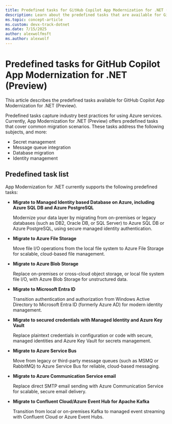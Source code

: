 ```yaml
---
title: Predefined tasks for GitHub Copilot App Modernization for .NET (Preview)
description: Learn about the predefined tasks that are available for GitHub Copilot App Modernization for .NET
ms.topic: concept-article
ms.custom: devx-track-dotnet
ms.date: 7/15/2025
author: alexwolfmsft
ms.author: alexwolf
---
```


# Predefined tasks for GitHub Copilot App Modernization for .NET (Preview)

This article describes the predefined tasks available for GitHub Copilot App Modernization for .NET (Preview).

Predefined tasks capture industry best practices for using Azure services. Currently, App Modernization for .NET (Preview) offers predefined tasks that cover common migration scenarios. These tasks address the following subjects, and more:

- Secret management
- Message queue integration
- Database migration
- Identity management

## Predefined task list

App Modernization for .NET currently supports the following predefined tasks:

- **Migrate to Managed Identity based Database on Azure, including Azure SQL DB and Azure PostgreSQL**
  
  Modernize your data layer by migrating from on-premises or legacy databases (such as DB2, Oracle DB, or SQL Server) to Azure SQL DB or Azure PostgreSQL, using secure managed identity authentication.

- **Migrate to Azure File Storage**
  
  Move file I/O operations from the local file system to Azure File Storage for scalable, cloud-based file management.

- **Migrate to Azure Blob Storage**
  
  Replace on-premises or cross-cloud object storage, or local file system file I/O, with Azure Blob Storage for unstructured data.

- **Migrate to Microsoft Entra ID**
  
  Transition authentication and authorization from Windows Active Directory to Microsoft Entra ID (formerly Azure AD) for modern identity management.

- **Migrate to secured credentials with Managed Identity and Azure Key Vault**
  
  Replace plaintext credentials in configuration or code with secure, managed identities and Azure Key Vault for secrets management.

- **Migrate to Azure Service Bus**
  
  Move from legacy or third-party message queues (such as MSMQ or RabbitMQ) to Azure Service Bus for reliable, cloud-based messaging.

- **Migrate to Azure Communication Service email**
  
  Replace direct SMTP email sending with Azure Communication Service for scalable, secure email delivery.

- **Migrate to Confluent Cloud/Azure Event Hub for Apache Kafka**
  
  Transition from local or on-premises Kafka to managed event streaming with Confluent Cloud or Azure Event Hubs.
